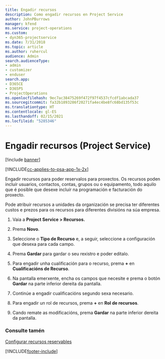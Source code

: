 ```yaml
---
title: Engadir recursos
description: Como engadir recursos en Project Service
author: JohnPBurrows
manager: kfend
ms.service: project-operations
ms.custom:
- dyn365-projectservice
ms.date: 7/31/2018
ms.topic: article
ms.author: ruhercul
audience: Admin
search.audienceType:
- admin
- customizer
- enduser
search.app:
- D365CE
- D365PS
- ProjectOperations
ms.openlocfilehash: 9ec7ac38475269f472f97f4537cfcdf1abcada37
ms.sourcegitcommit: fa32b1893286f20271fa4ec4be8fc68bd135f53c
ms.translationtype: HT
ms.contentlocale: gl-ES
ms.lasthandoff: 02/15/2021
ms.locfileid: "5285346"
---
```

# <a name="add-resources-project-service"></a>Engadir recursos (Project Service)

[!include [banner](../includes/psa-now-project-operations.md)]

[!INCLUDE[cc-applies-to-psa-app-1x-2x](../includes/cc-applies-to-psa-app-1x-2x.md)]

Engadir recursos para poder reservalos para proxectos. Os recursos poden incluír usuarios, contactos, contas, grupos ou o equipamento, todo aquilo que é posible que desexe incluír na programación e facturación do proxecto.  
  
Pode atribuír recursos a unidades da organización se precisa ter diferentes custos e prezos para os recursos para diferentes divisións na súa empresa.  
  
1.  Vaia a **Project Service > Recursos.**  
  
2.  Prema **Novo**.  
  
3.  Seleccione o **Tipo de Recurso** e, a seguir, seleccione a configuración que desexa para cada campo.  
  
4.  Prema **Gardar** para gardar o seu rexistro e poder editalo.  
  
5.  Para engadir unha cualificación para o recurso, prema **+** en **Cualificacións de Recurso**.  
  
6.  Na pantalla emerxente, encha os campos que necesite e prema o botón **Gardar** na parte inferior dereita da pantalla.  
  
7.  Continúe a engadir cualificacións segundo sexa necesario.  
  
8.  Para engadir un rol de recursos, prema **+** en **Rol de recursos**.  
  
9. Cando remate as modificacións, prema **Gardar** na parte inferior dereita da pantalla.  
  
### <a name="see-also"></a>Consulte tamén  
 [Configurar recursos reservables](../psa/set-up-resources.md)


[!INCLUDE[footer-include](../includes/footer-banner.md)]
